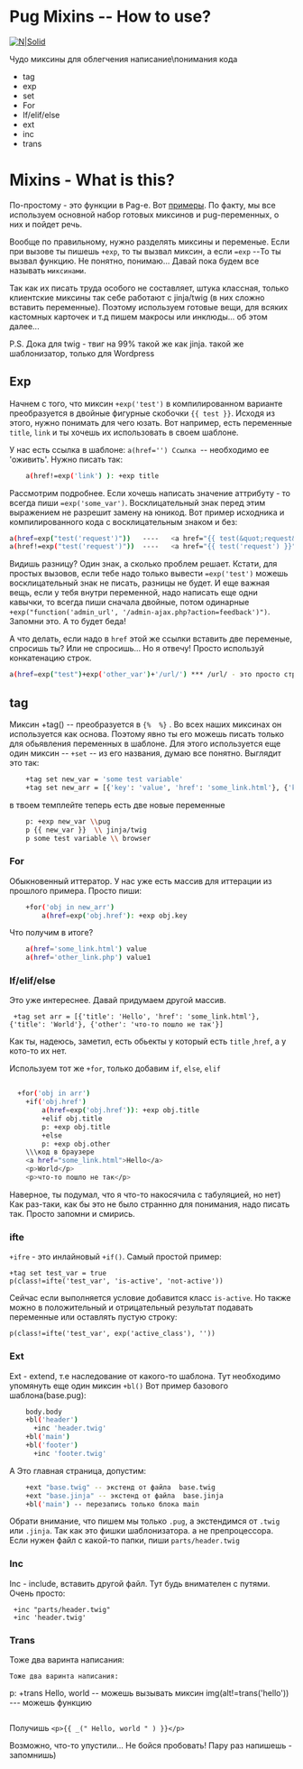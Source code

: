 
# Pug Mixins -- How to use?

[![N|Solid](https://webcase.studio/wp-content/themes/webcase/build/static/images/logo3.svg)](https://webcase.studio/)

<!--[![Build Status](https://travis-ci.org/joemccann/dillinger.svg?branch=master)](https://gitlab.com/web_case/wordpress_starter)-->

Чудо миксины для облегчения написание\понимания кода
  - tag    
  - exp
  - set
  - For
  - If/elif/else
  - ext
  - inc
  - trans


# Mixins -  What is this?
По-простому - это функции в Pag-e. Вот [примеры](https://pugjs.org/language/mixins.html).
По факту, мы все используем основной набор готовых миксинов и pug-переменных, о них и пойдет речь. 

Вообще по правильному, нужно разделять миксины и переменые. Если при вызове ты пишешь `+exp`, то ты вызвал миксин, а если `=exp` --То ты вызвал функцию. Не понятно, понимаю...  Давай пока будем все называть `миксинами`. 

Так как их писать труда особого не составляет, штука классная, только клиентские миксины так себе работают с jinja/twig (в них сложно вставить переменные). Поэтому используем готовые вещи, для всяких кастомных карточек и т.д пишем макросы или инклюды... об этом далее... 

P.S. Дока для twig - твиг на 99% такой же как jinja. такой же шаблонизатор, только для  Wordpress

## Exp

Начнем с того, что миксин ` +exp('test') ` в компилированном варианте преобразуется в двойные фигурные скобочки `{{ test }}`.  Исходя из этого, нужно понимать для чего юзать. Вот например, есть переменные `title`, `link` и ты хочешь их использовать в своем шаблоне.

У нас есть ссылка в шаблоне: `a(href='') Ссылка `-- необходимо ее 'оживить'. 
Нужно писать так:
```sh
    a(href!=exp('link') ): +exp title
```

Рассмотрим подробнее. Если хочешь написать значение аттрибуту - то всегда пиши `=exp('some_var')`. Восклицательный знак перед этим выражением не разрешит замену на юникод. Вот пример исходника и компилированного кода с восклицательным знаком и без:
```sh
a(href=exp("test('request')"))   ----   <a href="{{ test(&quot;request&quot;) }}"></a>
a(href!=exp("test('request')"))  ----   <a href="{{ test('request') }}"></a>
```
Видишь разницу? Один знак, а сколько проблем решает. Кстати, для простых вызовов, если тебе надо только вывести `=exp('test')` можешь восклицательный знак не писать, разницы не будет. И еще важная вещь, если у тебя внутри переменной, надо написать еще одни кавычки, то всегда пиши сначала двойные, потом одинарные `+exp("function('admin_url', '/admin-ajax.php?action=feedback')")`. Запомни это. А то будет беда!

А что делать, если надо в `href` этой же ссылки вставить две переменые, спросишь ты? Или не спросишь... Но я отвечу! Просто используй конкатенацию строк. 

```sh
a(href=exp("test")+exp('other_var')+'/url/') *** /url/ - это просто строка(и восклицательный знак тут тоже не надо)
```
## tag
Миксин +tag() -- преобразуется в `{%  %}` . Во всех наших миксинах он используется как основа. Поэтому явно ты его можешь писать только для обьявления переменных в шаблоне. Для этого используется еще один миксин -- `+set` -- из его названия, думаю все понятно. Выглядит это так:  
``` sh
    +tag set new_var = 'some test variable'
    +tag set new_arr = [{'key': 'value', 'href': 'some_link.html'}, {'key': 'value1', 'href': 'other_link.php'}]
```
в твоем темплейте теперь есть две новые переменные

```sh
    p: +exp new_var \\pug 
    p {{ new_var }}  \\ jinja/twig 
    p some test variable \\ browser 
```
### For
Обыкновенный иттератор. У нас уже есть массив для иттерации из прошлого примера. Просто пиши: 
```sh
    +for('obj in new_arr')
        a(href=exp('obj.href'): +exp obj.key
```
Что получим в итоге? 
```sh
    a(href='some_link.html') value 
    a(href='other_link.php') value1 
```
###  If/elif/else

Это уже интереснее. 
Давай придумаем другой массив. 
   
     +tag set arr = [{'title': 'Hello', 'href': 'some_link.html'}, {'title': 'World'}, {'other': 'что-то пошло не так'}]

Как ты, надеюсь, заметил, есть обьекты у который есть `title` ,`href`, а у кото-то их нет.

Используем тот же `+for`, только добавим `if`, `else`, `elif`

```sh
   
  +for('obj in arr')
    +if('obj.href')
        a(href=exp('obj.href')): +exp obj.title
        +elif obj.title 
        p: +exp obj.title
        +else
        p: +exp obj.other
    \\\код в браузере 
    <a href="some_link.html">Hello</a>
    <p>World</p>
    <p>что-то пошло не так</p>
```
Наверное, ты подумал, что я что-то накосячила с табуляцией, но нет) Как раз-таки, как бы это не было страннно для понимания, надо писать так. Просто запомни и смирись. 

### ifte
`+ifre` - это инлайновый `+if()`. Самый простой пример:
```
+tag set test_var = true
p(class!=ifte('test_var', 'is-active', 'not-active'))
```
Сейчас если выполняется условие добавится класс `is-active`. Но также можно в положительный и отрицательный результат подавать переменные или оставлять пустую строку: 

```
p(class!=ifte('test_var', exp('active_class'), ''))

```

### Ext
Ext - extend, т.е наследование от какого-то шаблона. Тут необходимо упомянуть еще один миксин `+bl()`
Вот пример базового шаблона(base.pug):
```sh
    body.body
    +bl('header')
      +inc 'header.twig'
    +bl('main')
    +bl('footer')
      +inc 'footer.twig'
```
А Это главная страница, допустим:
```sh 
    +ext "base.twig" -- экстенд от файла  base.twig
    +ext "base.jinja" -- экстенд от файла  base.jinja
    +bl('main') -- перезапись только блока main
```
Обрати внимание, что пишем мы только   `.pug`, a экстендимся от `.twig` или `.jinja`. Так как это фишки шаблонизатора. а не препроцессора. Если нужен файл с какой-то папки, пиши `parts/header.twig`

### Inc
Inc - include, вставить другой файл. Тут будь внимателен с путями. 
Очень просто:
```
 +inc "parts/header.twig"
 +inc 'header.twig'
```
### Trans
Тоже два варинта написания:
```
Тоже два варинта написания:
```
p: +trans Hello, world  -- можешь вызывать миксин
img(alt!=trans('hello')) --- можешь функцию
```
```
Получишь `<p>{{ _(" Hello, world " ) }}</p>`


Возможно, что-то упустили... Не бойся пробовать! Пару раз напишешь - запомнишь) 

